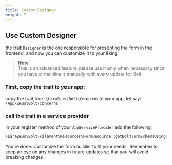 ```yaml
---
title: Custom Designer
weight: 7
---
```


## Use Custom Designer

the trait `Designer` is the one responsible for presenting the form in the frontend, and now you can customize it to your liking.

> **Note**\
> This is an advanced feature; please use it only when necessary since you have to mainline it manually with every update for Bolt.

### First, copy the trait to your app:

copy the trait from `\LaraZeus\Bolt\Concerns` to your app, let say: `\App\Zeus\Bolt\Concerns`

### call the trait in a service provider

in your register method of your `AppServiceProvider` add the following:

```php
\LaraZeus\Bolt\Filament\Resources\FormResource::getBoltFormSchemaUsing(fn(): array => \App\Zeus\Bolt\Concerns\Designer::getMainFormSchema());
```

You're done. Customize the form builder to fit your needs. Remember to keep an eye on any changes in future updates so that you will avoid breaking changes.
